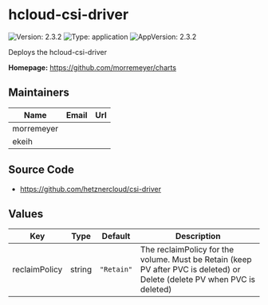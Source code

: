 # hcloud-csi-driver

![Version: 2.3.2](https://img.shields.io/badge/Version-2.3.2-informational?style=flat-square) ![Type: application](https://img.shields.io/badge/Type-application-informational?style=flat-square) ![AppVersion: 2.3.2](https://img.shields.io/badge/AppVersion-2.3.2-informational?style=flat-square)

Deploys the hcloud-csi-driver

**Homepage:** <https://github.com/morremeyer/charts>
## Maintainers

| Name | Email | Url |
| ---- | ------ | --- |
| morremeyer |  |  |
| ekeih |  |  |
## Source Code

* <https://github.com/hetznercloud/csi-driver>

## Values

| Key | Type | Default | Description |
|-----|------|---------|-------------|
| reclaimPolicy | string | `"Retain"` | The reclaimPolicy for the volume. Must be Retain (keep PV after PVC is deleted) or Delete (delete PV when PVC is deleted) |

